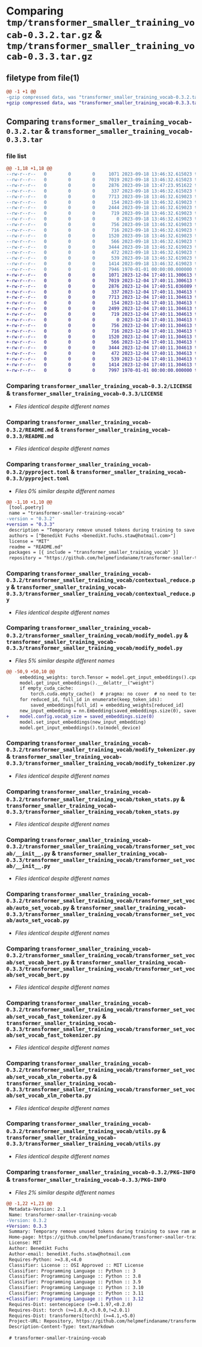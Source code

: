 # Comparing `tmp/transformer_smaller_training_vocab-0.3.2.tar.gz` & `tmp/transformer_smaller_training_vocab-0.3.3.tar.gz`

## filetype from file(1)

```diff
@@ -1 +1 @@
-gzip compressed data, was "transformer_smaller_training_vocab-0.3.2.tar", max compression
+gzip compressed data, was "transformer_smaller_training_vocab-0.3.3.tar", max compression
```

## Comparing `transformer_smaller_training_vocab-0.3.2.tar` & `transformer_smaller_training_vocab-0.3.3.tar`

### file list

```diff
@@ -1,18 +1,18 @@
--rw-r--r--   0        0        0     1071 2023-09-18 13:46:32.615023 transformer_smaller_training_vocab-0.3.2/LICENSE
--rw-r--r--   0        0        0     7019 2023-09-18 13:46:32.615023 transformer_smaller_training_vocab-0.3.2/README.md
--rw-r--r--   0        0        0     2876 2023-09-18 13:47:23.951622 transformer_smaller_training_vocab-0.3.2/pyproject.toml
--rw-r--r--   0        0        0      337 2023-09-18 13:46:32.615023 transformer_smaller_training_vocab-0.3.2/transformer_smaller_training_vocab/__init__.py
--rw-r--r--   0        0        0     7713 2023-09-18 13:46:32.619023 transformer_smaller_training_vocab-0.3.2/transformer_smaller_training_vocab/contextual_reduce.py
--rw-r--r--   0        0        0      154 2023-09-18 13:46:32.619023 transformer_smaller_training_vocab-0.3.2/transformer_smaller_training_vocab/logging_utils.py
--rw-r--r--   0        0        0     2444 2023-09-18 13:46:32.619023 transformer_smaller_training_vocab-0.3.2/transformer_smaller_training_vocab/modify_model.py
--rw-r--r--   0        0        0      719 2023-09-18 13:46:32.619023 transformer_smaller_training_vocab-0.3.2/transformer_smaller_training_vocab/modify_tokenizer.py
--rw-r--r--   0        0        0        0 2023-09-18 13:46:32.619023 transformer_smaller_training_vocab-0.3.2/transformer_smaller_training_vocab/py.typed
--rw-r--r--   0        0        0      756 2023-09-18 13:46:32.619023 transformer_smaller_training_vocab-0.3.2/transformer_smaller_training_vocab/token_stats.py
--rw-r--r--   0        0        0      716 2023-09-18 13:46:32.619023 transformer_smaller_training_vocab-0.3.2/transformer_smaller_training_vocab/transformer_set_vocab/__init__.py
--rw-r--r--   0        0        0     1520 2023-09-18 13:46:32.619023 transformer_smaller_training_vocab-0.3.2/transformer_smaller_training_vocab/transformer_set_vocab/auto_set_vocab.py
--rw-r--r--   0        0        0      566 2023-09-18 13:46:32.619023 transformer_smaller_training_vocab-0.3.2/transformer_smaller_training_vocab/transformer_set_vocab/set_vocab_bert.py
--rw-r--r--   0        0        0     3444 2023-09-18 13:46:32.619023 transformer_smaller_training_vocab-0.3.2/transformer_smaller_training_vocab/transformer_set_vocab/set_vocab_fast_tokenizer.py
--rw-r--r--   0        0        0      472 2023-09-18 13:46:32.619023 transformer_smaller_training_vocab-0.3.2/transformer_smaller_training_vocab/transformer_set_vocab/set_vocab_roberta.py
--rw-r--r--   0        0        0      539 2023-09-18 13:46:32.619023 transformer_smaller_training_vocab-0.3.2/transformer_smaller_training_vocab/transformer_set_vocab/set_vocab_xlm_roberta.py
--rw-r--r--   0        0        0     1414 2023-09-18 13:46:32.619023 transformer_smaller_training_vocab-0.3.2/transformer_smaller_training_vocab/utils.py
--rw-r--r--   0        0        0     7946 1970-01-01 00:00:00.000000 transformer_smaller_training_vocab-0.3.2/PKG-INFO
+-rw-r--r--   0        0        0     1071 2023-12-04 17:40:11.300613 transformer_smaller_training_vocab-0.3.3/LICENSE
+-rw-r--r--   0        0        0     7019 2023-12-04 17:40:11.300613 transformer_smaller_training_vocab-0.3.3/README.md
+-rw-r--r--   0        0        0     2876 2023-12-04 17:40:51.036089 transformer_smaller_training_vocab-0.3.3/pyproject.toml
+-rw-r--r--   0        0        0      337 2023-12-04 17:40:11.304613 transformer_smaller_training_vocab-0.3.3/transformer_smaller_training_vocab/__init__.py
+-rw-r--r--   0        0        0     7713 2023-12-04 17:40:11.304613 transformer_smaller_training_vocab-0.3.3/transformer_smaller_training_vocab/contextual_reduce.py
+-rw-r--r--   0        0        0      154 2023-12-04 17:40:11.304613 transformer_smaller_training_vocab-0.3.3/transformer_smaller_training_vocab/logging_utils.py
+-rw-r--r--   0        0        0     2499 2023-12-04 17:40:11.304613 transformer_smaller_training_vocab-0.3.3/transformer_smaller_training_vocab/modify_model.py
+-rw-r--r--   0        0        0      719 2023-12-04 17:40:11.304613 transformer_smaller_training_vocab-0.3.3/transformer_smaller_training_vocab/modify_tokenizer.py
+-rw-r--r--   0        0        0        0 2023-12-04 17:40:11.304613 transformer_smaller_training_vocab-0.3.3/transformer_smaller_training_vocab/py.typed
+-rw-r--r--   0        0        0      756 2023-12-04 17:40:11.304613 transformer_smaller_training_vocab-0.3.3/transformer_smaller_training_vocab/token_stats.py
+-rw-r--r--   0        0        0      716 2023-12-04 17:40:11.304613 transformer_smaller_training_vocab-0.3.3/transformer_smaller_training_vocab/transformer_set_vocab/__init__.py
+-rw-r--r--   0        0        0     1520 2023-12-04 17:40:11.304613 transformer_smaller_training_vocab-0.3.3/transformer_smaller_training_vocab/transformer_set_vocab/auto_set_vocab.py
+-rw-r--r--   0        0        0      566 2023-12-04 17:40:11.304613 transformer_smaller_training_vocab-0.3.3/transformer_smaller_training_vocab/transformer_set_vocab/set_vocab_bert.py
+-rw-r--r--   0        0        0     3444 2023-12-04 17:40:11.304613 transformer_smaller_training_vocab-0.3.3/transformer_smaller_training_vocab/transformer_set_vocab/set_vocab_fast_tokenizer.py
+-rw-r--r--   0        0        0      472 2023-12-04 17:40:11.304613 transformer_smaller_training_vocab-0.3.3/transformer_smaller_training_vocab/transformer_set_vocab/set_vocab_roberta.py
+-rw-r--r--   0        0        0      539 2023-12-04 17:40:11.304613 transformer_smaller_training_vocab-0.3.3/transformer_smaller_training_vocab/transformer_set_vocab/set_vocab_xlm_roberta.py
+-rw-r--r--   0        0        0     1414 2023-12-04 17:40:11.304613 transformer_smaller_training_vocab-0.3.3/transformer_smaller_training_vocab/utils.py
+-rw-r--r--   0        0        0     7997 1970-01-01 00:00:00.000000 transformer_smaller_training_vocab-0.3.3/PKG-INFO
```

### Comparing `transformer_smaller_training_vocab-0.3.2/LICENSE` & `transformer_smaller_training_vocab-0.3.3/LICENSE`

 * *Files identical despite different names*

### Comparing `transformer_smaller_training_vocab-0.3.2/README.md` & `transformer_smaller_training_vocab-0.3.3/README.md`

 * *Files identical despite different names*

### Comparing `transformer_smaller_training_vocab-0.3.2/pyproject.toml` & `transformer_smaller_training_vocab-0.3.3/pyproject.toml`

 * *Files 0% similar despite different names*

```diff
@@ -1,10 +1,10 @@
 [tool.poetry]
 name = "transformer-smaller-training-vocab"
-version = "0.3.2"
+version = "0.3.3"
 description = "Temporary remove unused tokens during training to save ram and speed."
 authors = ["Benedikt Fuchs <benedikt.fuchs.staw@hotmail.com>"]
 license = "MIT"
 readme = "README.md"
 packages = [{ include = "transformer_smaller_training_vocab" }]
 repository = "https://github.com/helpmefindaname/transformer-smaller-training-vocab"
```

### Comparing `transformer_smaller_training_vocab-0.3.2/transformer_smaller_training_vocab/contextual_reduce.py` & `transformer_smaller_training_vocab-0.3.3/transformer_smaller_training_vocab/contextual_reduce.py`

 * *Files identical despite different names*

### Comparing `transformer_smaller_training_vocab-0.3.2/transformer_smaller_training_vocab/modify_model.py` & `transformer_smaller_training_vocab-0.3.3/transformer_smaller_training_vocab/modify_model.py`

 * *Files 5% similar despite different names*

```diff
@@ -50,9 +50,10 @@
     embedding_weights: torch.Tensor = model.get_input_embeddings().cpu().weight.detach()
     model.get_input_embeddings().__delattr__("weight")
     if empty_cuda_cache:
         torch.cuda.empty_cache()  # pragma: no cover  # no need to test this line
     for reduced_id, full_id in enumerate(keep_token_ids):
         saved_embeddings[full_id] = embedding_weights[reduced_id]
     new_input_embedding = nn.Embedding(saved_embeddings.size(0), saved_embeddings.size(1), _weight=saved_embeddings)
+    model.config.vocab_size = saved_embeddings.size(0)
     model.set_input_embeddings(new_input_embedding)
     model.get_input_embeddings().to(model_device)
```

### Comparing `transformer_smaller_training_vocab-0.3.2/transformer_smaller_training_vocab/modify_tokenizer.py` & `transformer_smaller_training_vocab-0.3.3/transformer_smaller_training_vocab/modify_tokenizer.py`

 * *Files identical despite different names*

### Comparing `transformer_smaller_training_vocab-0.3.2/transformer_smaller_training_vocab/token_stats.py` & `transformer_smaller_training_vocab-0.3.3/transformer_smaller_training_vocab/token_stats.py`

 * *Files identical despite different names*

### Comparing `transformer_smaller_training_vocab-0.3.2/transformer_smaller_training_vocab/transformer_set_vocab/__init__.py` & `transformer_smaller_training_vocab-0.3.3/transformer_smaller_training_vocab/transformer_set_vocab/__init__.py`

 * *Files identical despite different names*

### Comparing `transformer_smaller_training_vocab-0.3.2/transformer_smaller_training_vocab/transformer_set_vocab/auto_set_vocab.py` & `transformer_smaller_training_vocab-0.3.3/transformer_smaller_training_vocab/transformer_set_vocab/auto_set_vocab.py`

 * *Files identical despite different names*

### Comparing `transformer_smaller_training_vocab-0.3.2/transformer_smaller_training_vocab/transformer_set_vocab/set_vocab_bert.py` & `transformer_smaller_training_vocab-0.3.3/transformer_smaller_training_vocab/transformer_set_vocab/set_vocab_bert.py`

 * *Files identical despite different names*

### Comparing `transformer_smaller_training_vocab-0.3.2/transformer_smaller_training_vocab/transformer_set_vocab/set_vocab_fast_tokenizer.py` & `transformer_smaller_training_vocab-0.3.3/transformer_smaller_training_vocab/transformer_set_vocab/set_vocab_fast_tokenizer.py`

 * *Files identical despite different names*

### Comparing `transformer_smaller_training_vocab-0.3.2/transformer_smaller_training_vocab/transformer_set_vocab/set_vocab_xlm_roberta.py` & `transformer_smaller_training_vocab-0.3.3/transformer_smaller_training_vocab/transformer_set_vocab/set_vocab_xlm_roberta.py`

 * *Files identical despite different names*

### Comparing `transformer_smaller_training_vocab-0.3.2/transformer_smaller_training_vocab/utils.py` & `transformer_smaller_training_vocab-0.3.3/transformer_smaller_training_vocab/utils.py`

 * *Files identical despite different names*

### Comparing `transformer_smaller_training_vocab-0.3.2/PKG-INFO` & `transformer_smaller_training_vocab-0.3.3/PKG-INFO`

 * *Files 2% similar despite different names*

```diff
@@ -1,22 +1,23 @@
 Metadata-Version: 2.1
 Name: transformer-smaller-training-vocab
-Version: 0.3.2
+Version: 0.3.3
 Summary: Temporary remove unused tokens during training to save ram and speed.
 Home-page: https://github.com/helpmefindaname/transformer-smaller-training-vocab
 License: MIT
 Author: Benedikt Fuchs
 Author-email: benedikt.fuchs.staw@hotmail.com
 Requires-Python: >=3.8,<4.0
 Classifier: License :: OSI Approved :: MIT License
 Classifier: Programming Language :: Python :: 3
 Classifier: Programming Language :: Python :: 3.8
 Classifier: Programming Language :: Python :: 3.9
 Classifier: Programming Language :: Python :: 3.10
 Classifier: Programming Language :: Python :: 3.11
+Classifier: Programming Language :: Python :: 3.12
 Requires-Dist: sentencepiece (>=0.1.97,<0.2.0)
 Requires-Dist: torch (>=1.8.0,<3.0.0,!=2.0.1)
 Requires-Dist: transformers[torch] (>=4.1,<5.0)
 Project-URL: Repository, https://github.com/helpmefindaname/transformer-smaller-training-vocab
 Description-Content-Type: text/markdown
 
 # transformer-smaller-training-vocab
```

